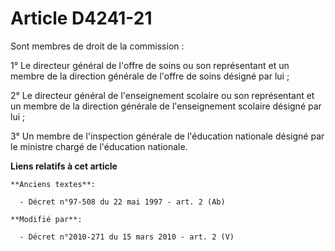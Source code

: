 # Article D4241-21

Sont membres de droit de la commission : 

1° Le           directeur général de l'offre de soins  ou son représentant et un membre de la direction générale de l'offre
de soins désigné par lui ; 

2° Le directeur général de l'enseignement scolaire ou son représentant et un membre de la direction générale de
l'enseignement scolaire désigné par lui ; 

3° Un membre de l'inspection générale de l'éducation nationale désigné par le ministre chargé de l'éducation nationale.

**Liens relatifs à cet article**

	**Anciens textes**:

	  - Décret n°97-508 du 22 mai 1997 - art. 2 (Ab)

	**Modifié par**:

	  - Décret n°2010-271 du 15 mars 2010 - art. 2 (V)
